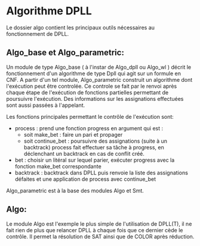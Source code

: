 Algorithme DPLL
===============

Le dossier algo contient les principaux outils nécessaires au fonctionnement de DPLL.


Algo_base et Algo_parametric:
-----------------------------

Un module de type Algo_base ( à l'instar de Algo_dpll ou Algo_wl ) décrit le fonctionnement
d'un algorithme de type Dpll qui agit sur un formule en CNF. A partir d'un tel module,
Algo_parametric construit un algorithme dont l'exécution peut être controlée. Ce controle
se fait par le renvoi après chaque étape de l'exécution de fonctions partielles permettant
de poursuivre l'exécution. Des informations sur les assignations effectuées sont aussi
passées à l'appelant.  

Les fonctions principales permettant le contrôle de l'exécution sont: 
  - process : prend une fonction progress en argument qui est :
      * soit make_bet : faire un pari et propager
      * soit continue_bet : poursuivre des assignations (suite à un backtrack)
    process fait effectuer sa tâche à progress, en déclenchant un backtrack en cas de conflit créé.
  - bet : choisir un litéral sur lequel parier, exécuter progress avec la fonction make_bet correspondante
  - backtrack : backtrack dans DPLL puis renvoie la liste des assignations défaites et une application de process avec continue_bet

Algo_parametric est à la base des modules Algo et Smt.

Algo:
-----

Le module Algo est l'exemple le plus simple de l'utilisation de DPLL(T), il ne fait rien de plus que
relancer DPLL à chaque fois que ce dernier cède le contrôle. Il permet la résolution de SAT ainsi que
de COLOR après réduction.

